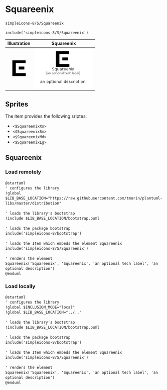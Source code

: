 # Squareenix


```text
simpleicons-8/S/Squareenix
```

```text
include('simpleicons-8/S/Squareenix')
```



| Illustration | Squareenix |
| :---: | :---: |
| ![illustration for Illustration](../../simpleicons-8/S/Squareenix.png) | ![illustration for Squareenix](../../simpleicons-8/S/Squareenix.Local.png) |



## Sprites
The item provides the following sriptes:

- `<$SquareenixXs>`
- `<$SquareenixSm>`
- `<$SquareenixMd>`
- `<$SquareenixLg>`





## Squareenix

### Load remotely
```plantuml
@startuml
' configures the library
!global $LIB_BASE_LOCATION="https://raw.githubusercontent.com/tmorin/plantuml-libs/master/distribution"

' loads the library's bootstrap
!include $LIB_BASE_LOCATION/bootstrap.puml

' loads the package bootstrap
include('simpleicons-8/bootstrap')

' loads the Item which embeds the element Squareenix
include('simpleicons-8/S/Squareenix')

' renders the element
Squareenix('Squareenix', 'Squareenix', 'an optional tech label', 'an optional description')
@enduml
```

### Load locally
```plantuml
@startuml
' configures the library
!global $INCLUSION_MODE="local"
!global $LIB_BASE_LOCATION="../.."

' loads the library's bootstrap
!include $LIB_BASE_LOCATION/bootstrap.puml

' loads the package bootstrap
include('simpleicons-8/bootstrap')

' loads the Item which embeds the element Squareenix
include('simpleicons-8/S/Squareenix')

' renders the element
Squareenix('Squareenix', 'Squareenix', 'an optional tech label', 'an optional description')
@enduml
```

